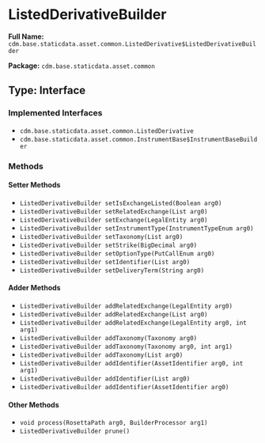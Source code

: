 # ListedDerivativeBuilder

**Full Name:** `cdm.base.staticdata.asset.common.ListedDerivative$ListedDerivativeBuilder`

**Package:** `cdm.base.staticdata.asset.common`

## Type: Interface

### Implemented Interfaces

- `cdm.base.staticdata.asset.common.ListedDerivative`
- `cdm.base.staticdata.asset.common.InstrumentBase$InstrumentBaseBuilder`

### Methods

#### Setter Methods

- `ListedDerivativeBuilder setIsExchangeListed(Boolean arg0)`
- `ListedDerivativeBuilder setRelatedExchange(List arg0)`
- `ListedDerivativeBuilder setExchange(LegalEntity arg0)`
- `ListedDerivativeBuilder setInstrumentType(InstrumentTypeEnum arg0)`
- `ListedDerivativeBuilder setTaxonomy(List arg0)`
- `ListedDerivativeBuilder setStrike(BigDecimal arg0)`
- `ListedDerivativeBuilder setOptionType(PutCallEnum arg0)`
- `ListedDerivativeBuilder setIdentifier(List arg0)`
- `ListedDerivativeBuilder setDeliveryTerm(String arg0)`

#### Adder Methods

- `ListedDerivativeBuilder addRelatedExchange(LegalEntity arg0)`
- `ListedDerivativeBuilder addRelatedExchange(List arg0)`
- `ListedDerivativeBuilder addRelatedExchange(LegalEntity arg0, int arg1)`
- `ListedDerivativeBuilder addTaxonomy(Taxonomy arg0)`
- `ListedDerivativeBuilder addTaxonomy(Taxonomy arg0, int arg1)`
- `ListedDerivativeBuilder addTaxonomy(List arg0)`
- `ListedDerivativeBuilder addIdentifier(AssetIdentifier arg0, int arg1)`
- `ListedDerivativeBuilder addIdentifier(List arg0)`
- `ListedDerivativeBuilder addIdentifier(AssetIdentifier arg0)`

#### Other Methods

- `void process(RosettaPath arg0, BuilderProcessor arg1)`
- `ListedDerivativeBuilder prune()`


